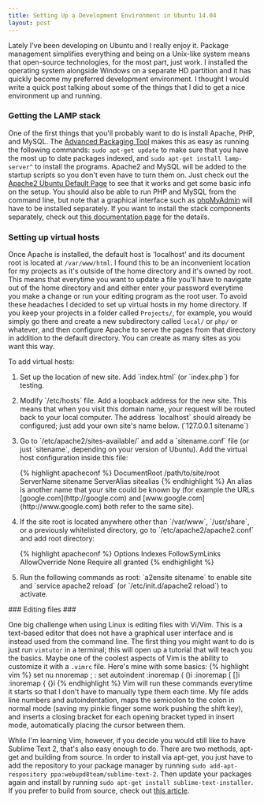 ```yaml
---
title: Setting Up a Development Environment in Ubuntu 14.04
layout: post
---
```


Lately I've been developing on Ubuntu and I really enjoy it. Package management simplifies everything and being on a Unix-like system means that open-source technologies, for the most part, just work. I installed the operating system alongside Windows on a separate HD partition and it has quickly become my preferred development environment. I thought I would write a quick post talking about some of the things that I did to get a nice environment up and running.

### Getting the LAMP stack ###

One of the first things that you'll probably want to do is install Apache, PHP, and MySQL. The [Advanced Packaging Tool](https://help.ubuntu.com/12.04/serverguide/apt-get.html) makes this as easy as running the following commands: `sudo apt-get update` to make sure that you have the most up to date packages indexed, and `sudo apt-get install lamp-server^` to install the programs. Apache2 and MySQL will be added to the startup scripts so you don't even have to turn them on. Just check out the [Apache2 Ubuntu Default Page](http://localhost) to see that it works and get some basic info on the setup. You should also be able to run PHP and MySQL from the command line, but note that a graphical interface such as [phpMyAdmin](http://www.phpmyadmin.net/home_page/index.php) will have to be installed separately. If you want to install the stack components separately, check out [this documentation page](https://help.ubuntu.com/community/ApacheMySQLPHP) for the details.

### Setting up virtual hosts ###

Once Apache is installed, the default host is 'localhost' and its document root is located at `/var/www/html`. I found this to be an inconvenient location for my projects as it's outside of the home directory and it's owned by root. This means that everytime you want to update a file you'll have to navigate out of the home directory and and either enter your password everytime you make a change or run your editing program as the root user. To avoid these headaches I decided to set up virtual hosts in my home directory. If you keep your projects in a folder called `Projects/`, for example, you would simply go there and create a new subdirectory called `local/` or `php/` or whatever, and then configure Apache to serve the pages from that directory in addition to the default directory. You can create as many sites as you want this way.

To add virtual hosts:
<ol>
<li><p>Set up the location of new site. Add `index.html` (or `index.php`) for testing.</p></li>

<li><p>Modify `/etc/hosts` file. Add a loopback address for the new site. This means that when you visit this domain name, your request will be routed back to your local computer. The address `localhost` should already be configured; just add your own site's name below. (`127.0.0.1 <tab> sitename`)</p></li>

<li><p>Go to `/etc/apache2/sites-available/` and add a `sitename.conf` file (or just `sitename`, depending on your version of Ubuntu). Add the virtual host configuration inside this file:</p>
{% highlight apacheconf %}
<VirtualHost *:80>
	DocumentRoot /path/to/site/root
	ServerName sitename
	ServerAlias sitealias
</VirtualHost>
{% endhighlight %}
An alias is another name that your site could be known by (for example the URLs [google.com](http://google.com) and [www.google.com](http://www.google.com) both refer to the same site).</li>

<li><p>If the site root is located anywhere other than `/var/www`, `/usr/share`, or a previously whitelisted directory, go to `/etc/apache2/apache2.conf` and add root directory:</p>
{% highlight apacheconf %}
<Directory /path/to/site/root>
	Options Indexes FollowSymLinks
	AllowOverride None
	Require all granted
</Directory>
{% endhighlight %}</li>

<li><p>Run the following commands as root: `a2ensite sitename` to enable site and `service apache2 reload` (or `/etc/init.d/apache2 reload`) to activate.</p></li>
</ol>
### Editing files ###

One big challenge when using Linux is editing files with Vi/Vim. This is a text-based editor that does not have a graphical user interface and is instead used from the command line. The first thing you might want to do is just run `vimtutor` in a terminal; this will open up a tutorial that will teach you the basics. Maybe one of the coolest aspects of Vim is the ability to customize it with a `.vimrc` file. Here's mine with some basics:
{% highlight vim %}
set nu
nnoremap ; :
set autoindent
:inoremap ( ()<Esc>i
:inoremap [ []<Esc>i
:inoremap { {}<Esc>i
{% endhighlight %}
Vim will run these commands everytime it starts so that I don't have to manually type them each time. My file adds line numbers and autoindentation, maps the semicolon to the colon in normal mode (saving my pinkie finger some work pushing the shift key), and inserts a closing bracket for each opening bracket typed in insert mode, automatically placing the cursor between them.

While I'm learning Vim, however, if you decide you would still like to have Sublime Text 2, that's also easy enough to do. There are two methods, apt-get and building from source. In order to install via apt-get, you just have to add the repository to your package manager by running `sudo add-apt-respository ppa:webupd8team/sublime-text-2`. Then update your packages again and install by running `sudo apt-get install sublime-text-installer`. If you prefer to build from source, check out [this article](http://www.tecmint.com/install-sublime-text-editor-in-linux/).
